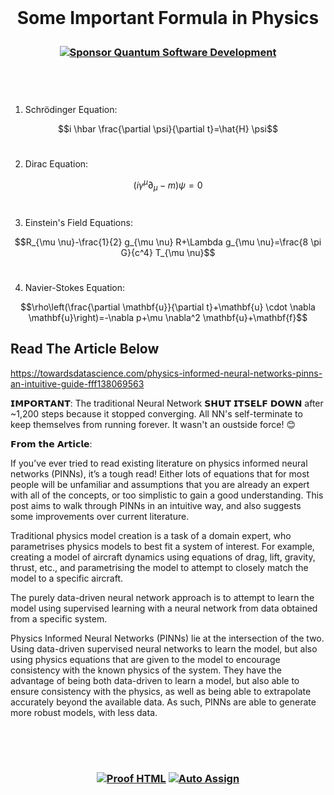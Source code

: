 <br>

 # <p align="center"> Some Important Formula in Physics

 ### <p align="center"> [![Sponsor Quantum Software Development](https://img.shields.io/badge/Sponsor-Quantum%20Software%20Development-brightgreen?logo=GitHub)](https://github.com/sponsors/Quantum-Software-Development)

 <brr><br>

 #

 1. Schrödinger Equation:

$$i \hbar \frac{\partial \psi}{\partial t}=\hat{H} \psi$$

#

2. Dirac Equation:

$$\left(i \gamma^\mu \partial_\mu-m\right) \psi=0$$

#

3. Einstein's Field Equations:
   
$$R_{\mu \nu}-\frac{1}{2} g_{\mu \nu} R+\Lambda g_{\mu \nu}=\frac{8 \pi G}{c^4} T_{\mu \nu}$$

#

4. Navier-Stokes Equation:

$$\rho\left(\frac{\partial \mathbf{u}}{\partial t}+\mathbf{u} \cdot \nabla \mathbf{u}\right)=-\nabla p+\mu \nabla^2 \mathbf{u}+\mathbf{f}$$




## Read The Article Below

https://towardsdatascience.com/physics-informed-neural-networks-pinns-an-intuitive-guide-fff138069563

𝗜𝗠𝗣𝗢𝗥𝗧𝗔𝗡𝗧: The traditional Neural Network 𝗦𝗛𝗨𝗧 𝗜𝗧𝗦𝗘𝗟𝗙 𝗗𝗢𝗪𝗡 after ~1,200 steps because it stopped converging. All NN's self-terminate to keep themselves from running forever. It wasn't an oustside force! 😊 


𝗙𝗿𝗼𝗺 𝘁𝗵𝗲 𝗔𝗿𝘁𝗶𝗰𝗹𝗲:

If you’ve ever tried to read existing literature on physics informed neural networks (PINNs), it’s a tough read! Either lots of equations that for most people will be unfamiliar and assumptions that you are already an expert with all of the concepts, or too simplistic to gain a good understanding. This post aims to walk through PINNs in an intuitive way, and also suggests some improvements over current literature.

Traditional physics model creation is a task of a domain expert, who parametrises physics models to best fit a system of interest. For example, creating a model of aircraft dynamics using equations of drag, lift, gravity, thrust, etc., and parametrising the model to attempt to closely match the model to a specific aircraft.

The purely data-driven neural network approach is to attempt to learn the model using supervised learning with a neural network from data obtained from a specific system.

Physics Informed Neural Networks (PINNs) lie at the intersection of the two. Using data-driven supervised neural networks to learn the model, but also using physics equations that are given to the model to encourage consistency with the known physics of the system. They have the advantage of being both data-driven to learn a model, but also able to ensure consistency with the physics, as well as being able to extrapolate accurately beyond the available data. As such, PINNs are able to generate more robust models, with less data.













<!--
#  Quantum Formulas

<!-- Image Source
<img src="https://cdn.mathpix.com/snip/images/1yR5I5WYTqwCuw-i6JfwzwKd9RW2O_8HLfRp1j4w38Y.original.fullsize.png"/>  
 
### <p align="center">  
$$
\begin{aligned}
& S=\frac{\left(v^2-v_0{ }^2\right)}{2 a} \quad \Delta U=A+Q \quad F=\frac{G M m}{R^2} \quad X=x m a x \cdot \cos \omega t \quad Q=\lambda m \\
& N=N_0 2^{-t / \pi} \quad A=F S \cos \alpha \quad P=\frac{F}{S} \quad \Delta d=\frac{(2 k+1) \lambda}{2} \quad \phi=\frac{P}{P_0 \cdot 100 \%} \\
& v_2=\frac{\left(v_1+v\right)}{1+v_1 v / c^2} \quad T=2 \pi \sqrt{L C} \quad P=I U \\
& E=\frac{m v^2}{2} \quad \eta=\frac{\left(Q_1-Q_2\right)}{Q_1} \\
& F=m g \\
& t=\frac{t_1}{\sqrt{1}}-\frac{v^2}{c^2} \quad \lambda=v T \\
& Z=\sqrt{(X c-X L)^2+R^2} \\
& E=2 \pi k \sigma \\
& Q=C\left(T_2-T_1\right) \\
& F=\rho g V \\
& P=m(g+a) \\
& F=\frac{k q_1 q_2}{R_2} \\
& \frac{V}{T}=\text { const } \\
& \rho=\frac{m}{V} \\
& F y=-k x \\
& d \cdot \sin \phi=k \lambda \\
& d \cdot \sin \phi=k \lambda \quad v=v_0+a t \quad E=m c^2
&
\end{aligned}
$$
-->

<br><br>

#

### <p align="center"> [![Proof HTML](https://github.com/Quantum-Software-Development/demo-repository/actions/workflows/proof-html.yml/badge.svg)](https://github.com/Quantum-Software-Development/demo-repository/actions/workflows/proof-html.yml) [![Auto Assign](https://github.com/Quantum-Software-Development/demo-repository/actions/workflows/auto-assign.yml/badge.svg)](https://github.com/Quantum-Software-Development/demo-repository/actions/workflows/auto-assign.yml)

